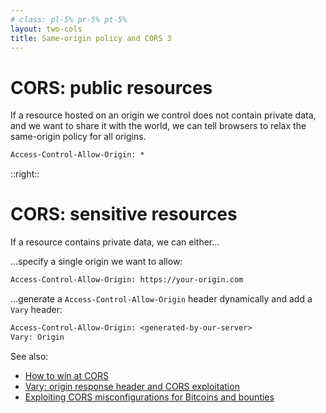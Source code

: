 ```yaml
---
# class: pl-5% pr-5% pt-5%
layout: two-cols
title: Same-origin policy and CORS 3
---
```

<h1>CORS: public resources</h1>

<Transform scale="0.95">

If a resource hosted on an origin we control <span class="color:accent">does not contain private data</span>, and we want to <span class="color:accent">share</span> it with the world, we can tell browsers to relax the same-origin policy for all origins.

```txt
Access-Control-Allow-Origin: *
```

</Transform>

::right::

<h1>CORS: sensitive resources</h1>

<Transform scale="0.95">

If a resource <span class="color:accent">contains private data</span>, we can either...

...specify a <span class="color:accent">single origin</span> we want to allow:

```txt
Access-Control-Allow-Origin: https://your-origin.com
```

...generate a `Access-Control-Allow-Origin` header <span class="color:accent">dynamically</span> and add a `Vary` header:

```txt
Access-Control-Allow-Origin: <generated-by-our-server>
Vary: Origin
```

See also:

- [How to win at CORS](https://jakearchibald.com/2021/cors/#is-it-safe-to-expose-resources-via-cors)
- [Vary: origin response header and CORS exploitation](https://security.stackexchange.com/questions/151590/vary-origin-response-header-and-cors-exploitation)
- [Exploiting CORS misconfigurations for Bitcoins and bounties](https://portswigger.net/research/exploiting-cors-misconfigurations-for-bitcoins-and-bounties)

</Transform>

<!--
The cross-origin resource sharing specification provides controlled relaxation of the same-origin policy for HTTP requests to one website domain from another through the use of a collection of HTTP headers. If you set `Access-Control-Allow-Origin: *`, you are making the same-origin policy laxer for ALL origins.

`Access-Control-Allow-Origin` does **not** allow to specify a list of origins.

When CORS are misconfigured and `Vary: Origin` hasn't been specified, the response may be stored in the browser's cache.

This terrifyingly **insecure** CORS configuration was actually [suggested on Stack Overflow](https://stackoverflow.com/a/75997573/3036129).

```txt
Access-Control-Allow-Origin: *
Access-Control-Allow-Methods: *
Access-Control-Allow-Headers: *
```

But we can even make it worse by setting this:

```txt
Access-Control-Allow-Origin: null
```

- [Access-Control-Allow-Origin](https://developer.mozilla.org/en-US/docs/Web/HTTP/Headers/Access-Control-Allow-Origin)
- [CORS and the Access-Control-Allow-Origin response header](https://portswigger.net/web-security/cors/access-control-allow-origin)
- [Exploiting CORS misconfigurations for Bitcoins and bounties](https://portswigger.net/research/exploiting-cors-misconfigurations-for-bitcoins-and-bounties)
-->
